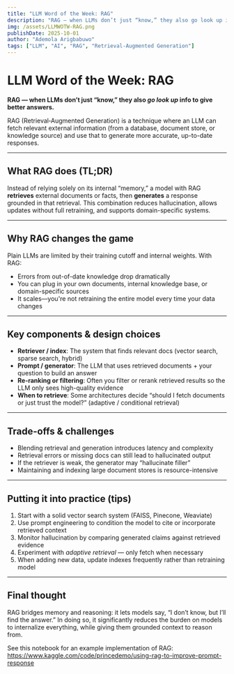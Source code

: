 ```yaml
---
title: "LLM Word of the Week: RAG"
description: "RAG — when LLMs don’t just “know,” they also go look up info to give better answers."
img: /assets/LLMWOTW-RAG.png
publishDate: 2025-10-01
author: "Ademola Arigbabuwo"
tags: ["LLM", "AI", "RAG", "Retrieval-Augmented Generation"]
---
```


# LLM Word of the Week: RAG  
**RAG — when LLMs don’t just “know,” they also *go look up* info to give better answers.**

RAG (Retrieval‑Augmented Generation) is a technique where an LLM can fetch relevant external information (from a database, document store, or knowledge source) and use that to generate more accurate, up-to-date responses.

---

## What RAG does (TL;DR)  
Instead of relying solely on its internal “memory,” a model with RAG **retrieves** external documents or facts, then **generates** a response grounded in that retrieval. This combination reduces hallucination, allows updates without full retraining, and supports domain-specific systems.

---

## Why RAG changes the game  
Plain LLMs are limited by their training cutoff and internal weights. With RAG:

- Errors from out-of-date knowledge drop dramatically  
- You can plug in your own documents, internal knowledge base, or domain-specific sources  
- It scales—you're not retraining the entire model every time your data changes  

---

## Key components & design choices  
- **Retriever / index**: The system that finds relevant docs (vector search, sparse search, hybrid)  
- **Prompt / generator**: The LLM that uses retrieved documents + your question to build an answer  
- **Re-ranking or filtering**: Often you filter or rerank retrieved results so the LLM only sees high-quality evidence  
- **When to retrieve**: Some architectures decide “should I fetch documents or just trust the model?” (adaptive / conditional retrieval)  

---

## Trade-offs & challenges  
- Blending retrieval and generation introduces latency and complexity  
- Retrieval errors or missing docs can still lead to hallucinated output  
- If the retriever is weak, the generator may “hallucinate filler”  
- Maintaining and indexing large document stores is resource-intensive  

---

## Putting it into practice (tips)  
1. Start with a solid vector search system (FAISS, Pinecone, Weaviate)  
2. Use prompt engineering to condition the model to cite or incorporate retrieved context  
3. Monitor hallucination by comparing generated claims against retrieved evidence  
4. Experiment with *adaptive retrieval* — only fetch when necessary  
5. When adding new data, update indexes frequently rather than retraining model  

---

## Final thought  
RAG bridges memory and reasoning: it lets models say, “I don’t know, but I’ll find the answer.” In doing so, it significantly reduces the burden on models to internalize everything, while giving them grounded context to reason from.    

See this notebook for an example implementation of RAG: https://www.kaggle.com/code/princedemo/using-rag-to-improve-prompt-response